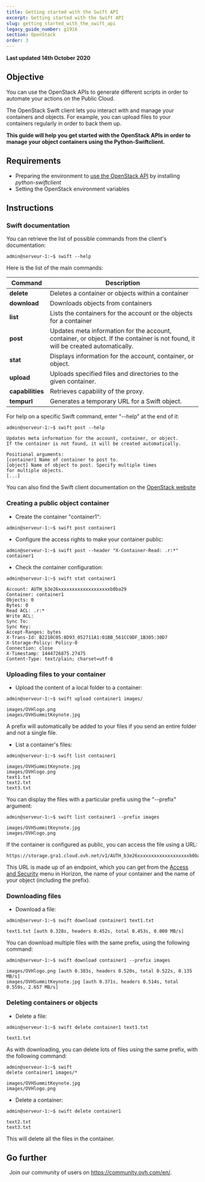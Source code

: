 ```yaml
---
title: Getting started with the Swift API
excerpt: Getting started with the Swift API
slug: getting_started_with_the_swift_api
legacy_guide_number: g1916
section: OpenStack
order: 3
---
```


**Last updated 14th October 2020**

## Objective

You can use the OpenStack APIs to generate different scripts in order to automate your actions on the Public Cloud. 

The OpenStack Swift client lets you interact with and manage your containers and objects. For example, you can upload files to your containers regularly in order to back them up. 

**This guide will help you get started with the OpenStack APIs in order to manage your object containers using the Python-Swiftclient.**


## Requirements

- Preparing the environment to [use the OpenStack API](../prepare_the_environment_for_using_the_openstack_api/) by installing *python-swiftclient*
- Setting the OpenStack environment variables


## Instructions

### Swift documentation

You can retrieve the list of possible commands from the client's documentation:

```
admin@serveur-1:~$ swift --help
```

Here is the list of the main commands:

|Command|Description|
|---|---|
|**delete**|Deletes a container or objects within a container|
|**download**|Downloads objects from containers|
|**list**|Lists the containers for the account or the objects for a container|
|**post**|Updates meta information for the account, container, or object. If the container is not found, it will be created automatically.|
|**stat**|Displays information for the account, container, or object.|
|**upload**|Uploads specified files and directories to the given container.|
|**capabilities**|Retrieves capability of the proxy.|
|**tempurl**|Generates a temporary URL for a Swift object.|


For help on a specific Swift command, enter "--help" at the end of it:

```
admin@serveur-1:~$ swift post --help

Updates meta information for the account, container, or object.
If the container is not found, it will be created automatically.

Positional arguments:
[container] Name of container to post to.
[object] Name of object to post. Specify multiple times
for multiple objects.
[...]
```

You can also find the Swift client documentation on the [OpenStack website](http://docs.openstack.org/cli-reference/content/swiftclient_commands.html)

### Creating a public object container

- Create the container "container1":

```
admin@serveur-1:~$ swift post container1
```

- Configure the access rights to make your container public:

```
admin@serveur-1:~$ swift post --header "X-Container-Read: .r:*" container1
```

- Check the container configuration:

```
admin@serveur-1:~$ swift stat container1

Account: AUTH_b3e26xxxxxxxxxxxxxxxxxxxb0ba29
Container: container1
Objects: 0
Bytes: 0
Read ACL: .r:*
Write ACL:
Sync To:
Sync Key:
Accept-Ranges: bytes
X-Trans-Id: B2210C05:8D93_052711A1:01BB_561CC9DF_1B305:30D7
X-Storage-Policy: Policy-0
Connection: close
X-Timestamp: 1444726875.27475
Content-Type: text/plain; charset=utf-8
```

### Uploading files to your container

- Upload the content of a local folder to a container:

```
admin@serveur-1:~$ swift upload container1 images/

images/OVHlogo.png
images/OVHSummitKeynote.jpg
```

A prefix will automatically be added to your files if you send an entire folder and not a single file.

- List a container's files:

```
admin@serveur-1:~$ swift list container1

images/OVHSummitKeynote.jpg
images/OVHlogo.png
text1.txt
text2.txt
text3.txt
```

You can display the files with a particular prefix using the "--prefix" argument:

```
admin@serveur-1:~$ swift list container1 --prefix images

images/OVHSummitKeynote.jpg
images/OVHlogo.png
```

If the container is configured as public, you can access the file using a URL:

```
https://storage.gra1.cloud.ovh.net/v1/AUTH_b3e26xxxxxxxxxxxxxxxxxxxb0ba29/container1/images/OVHlogo.png
```

This URL is made up of an endpoint, which you can get from the [Access and Security](../access_and_security_in_horizon) menu in Horizon, the name of your container and the name of your object (including the prefix).


### Downloading files

- Download a file:

```
admin@serveur-1:~$ swift download container1 text1.txt

text1.txt [auth 0.328s, headers 0.452s, total 0.453s, 0.000 MB/s]
```

You can download multiple files with the same prefix, using the following command:

```
admin@serveur-1:~$ swift download container1 --prefix images

images/OVHlogo.png [auth 0.383s, headers 0.520s, total 0.522s, 0.135 MB/s]
images/OVHSummitKeynote.jpg [auth 0.371s, headers 0.514s, total 0.559s, 2.657 MB/s]
```

### Deleting containers or objects

- Delete a file:

```
admin@serveur-1:~$ swift delete container1 text1.txt

text1.txt
```

As with downloading, you can delete lots of files using the same prefix, with the following command:

```
admin@serveur-1:~$ swift 
delete container1 images/*

images/OVHSummitKeynote.jpg
images/OVHlogo.png
```

- Delete a container:

```
admin@serveur-1:~$ swift delete container1

text2.txt
text3.txt
```

This will delete all the files in the container.


## Go further
 
Join our community of users on <https://community.ovh.com/en/>.
